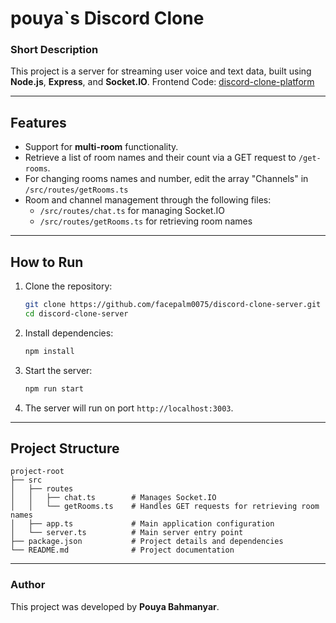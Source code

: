 # pouya`s Discord Clone

### Short Description

This project is a server for streaming user voice and text data, built using **Node.js**, **Express**, and **Socket.IO**.
Frontend Code: [discord-clone-platform](https://github.com/facepalm0075/discord-clone-platform)

---

## Features

- Support for **multi-room** functionality.
- Retrieve a list of room names and their count via a GET request to `/get-rooms`.
- For changing rooms names and number, edit the array "Channels" in `/src/routes/getRooms.ts`
- Room and channel management through the following files:
  - `/src/routes/chat.ts` for managing Socket.IO
  - `/src/routes/getRooms.ts` for retrieving room names

---

## How to Run

1. Clone the repository:

   ```bash
   git clone https://github.com/facepalm0075/discord-clone-server.git
   cd discord-clone-server
   ```

2. Install dependencies:

   ```bash
   npm install
   ```

3. Start the server:

   ```bash
   npm run start
   ```

4. The server will run on port `http://localhost:3003`.

---

## Project Structure

```
project-root
├── src
│   ├── routes
│   │   ├── chat.ts        # Manages Socket.IO
│   │   └── getRooms.ts    # Handles GET requests for retrieving room names
│   ├── app.ts             # Main application configuration
│   └── server.ts          # Main server entry point
├── package.json           # Project details and dependencies
└── README.md              # Project documentation
```

---

### Author

This project was developed by **Pouya Bahmanyar**.
